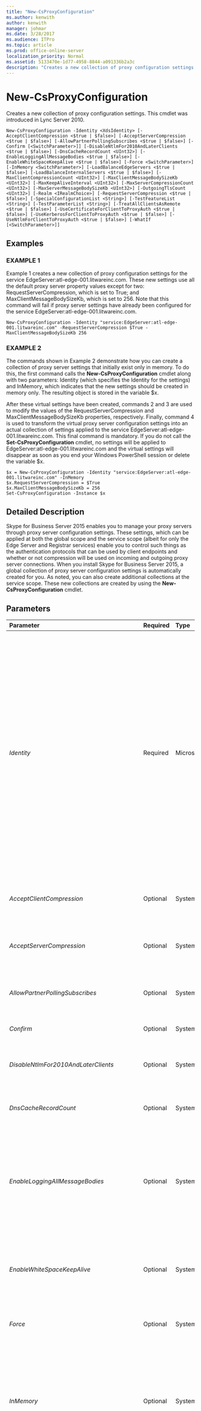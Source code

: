 ```yaml
---
title: "New-CsProxyConfiguration"
ms.author: kenwith
author: kenwith
manager: johmar
ms.date: 3/28/2017
ms.audience: ITPro
ms.topic: article
ms.prod: office-online-server
localization_priority: Normal
ms.assetid: 5133470e-1d77-4958-8844-a091336b2a3c
description: "Creates a new collection of proxy configuration settings. This cmdlet was introduced in Lync Server 2010."
---
```


# New-CsProxyConfiguration
 
Creates a new collection of proxy configuration settings. This cmdlet was introduced in Lync Server 2010.
  
```
New-CsProxyConfiguration -Identity <XdsIdentity> [-AcceptClientCompression <$true | $false>] [-AcceptServerCompression <$true | $false>] [-AllowPartnerPollingSubscribes <$true | $false>] [-Confirm [<SwitchParameter>]] [-DisableNtlmFor2010AndLaterClients <$true | $false>] [-DnsCacheRecordCount <UInt32>] [-EnableLoggingAllMessageBodies <$true | $false>] [-EnableWhiteSpaceKeepAlive <$true | $false>] [-Force <SwitchParameter>] [-InMemory <SwitchParameter>] [-LoadBalanceEdgeServers <$true | $false>] [-LoadBalanceInternalServers <$true | $false>] [-MaxClientCompressionCount <UInt32>] [-MaxClientMessageBodySizeKb <UInt32>] [-MaxKeepAliveInterval <UInt32>] [-MaxServerCompressionCount <UInt32>] [-MaxServerMessageBodySizeKb <UInt32>] [-OutgoingTlsCount <UInt32>] [-Realm <IRealmChoice>] [-RequestServerCompression <$true | $false>] [-SpecialConfigurationList <String>] [-TestFeatureList <String>] [-TestParameterList <String>] [-TreatAllClientsAsRemote <$true | $false>] [-UseCertificateForClientToProxyAuth <$true | $false>] [-UseKerberosForClientToProxyAuth <$true | $false>] [-UseNtlmForClientToProxyAuth <$true | $false>] [-WhatIf [<SwitchParameter>]]

```

## Examples

### EXAMPLE 1

Example 1 creates a new collection of proxy configuration settings for the service EdgeServer:atl-edge-001.litwareinc.com. These new settings use all the default proxy server property values except for two: RequestServerCompression, which is set to True; and MaxClientMessageBodySizeKb, which is set to 256. Note that this command will fail if proxy server settings have already been configured for the service EdgeServer:atl-edge-001.litwareinc.com.
  
```
New-CsProxyConfiguration -Identity "service:EdgeServer:atl-edge-001.litwareinc.com" -RequestServerCompression $True -MaxClientMessageBodySizeKb 256
```

### EXAMPLE 2

The commands shown in Example 2 demonstrate how you can create a collection of proxy server settings that initially exist only in memory. To do this, the first command calls the **New-CsProxyConfiguration** cmdlet along with two parameters: Identity (which specifies the Identity for the settings) and InMemory, which indicates that the new settings should be created in memory only. The resulting object is stored in the variable $x.
  
After these virtual settings have been created, commands 2 and 3 are used to modify the values of the RequestServerCompression and MaxClientMessageBodySizeKb properties, respectively. Finally, command 4 is used to transform the virtual proxy server configuration settings into an actual collection of settings applied to the service EdgeServer:atl-edge-001.litwareinc.com. This final command is mandatory. If you do not call the **Set-CsProxyConfiguration** cmdlet, no settings will be applied to EdgeServer:atl-edge-001.litwareinc.com and the virtual settings will disappear as soon as you end your Windows PowerShell session or delete the variable $x.
  
```
$x = New-CsProxyConfiguration -Identity "service:EdgeServer:atl-edge-001.litwareinc.com" -InMemory
$x.RequestServerCompression = $True 
$x.MaxClientMessageBodySizeKb = 256
Set-CsProxyConfiguration -Instance $x
```

## Detailed Description

Skype for Business Server 2015 enables you to manage your proxy servers through proxy server configuration settings. These settings, which can be applied at both the global scope and the service scope (albeit for only the Edge Server and Registrar services) enable you to control such things as the authentication protocols that can be used by client endpoints and whether or not compression will be used on incoming and outgoing proxy server connections. When you install Skype for Business Server 2015, a global collection of proxy server configuration settings is automatically created for you. As noted, you can also create additional collections at the service scope. These new collections are created by using the **New-CsProxyConfiguration** cmdlet.
  
## Parameters

|**Parameter**|**Required**|**Type**|**Description**|
|:-----|:-----|:-----|:-----|
| _Identity_ <br/> |Required  <br/> |Microsoft.Rtc.Management.Xds.XdsIdentity  <br/> |Unique identifier for the proxy server configuration settings to be created. Proxy server configuration settings can only be created at the service scope, and only for the Edge Server and Registrar services. You cannot create settings at the global scope; likewise, you cannot create settings at the service scope if the service in question already hosts a collection of proxy server settings. For example, if the service Registrar:atl-cs-001.litwareinc.com already hosts proxy server settings, then any command that attempts to create new settings for that service will fail.  <br/> To specify the Identity for your new proxy server settings, use syntax similar to this:  <br/>  `-Identity "service:Registrar:atl-cs-001.litwareinc.com"` <br/> |
| _AcceptClientCompression_ <br/> |Optional  <br/> |System.Boolean  <br/> |When set to True (the default value), the proxy server will accept all incoming compression requests from client endpoints.  <br/> |
| _AcceptServerCompression_ <br/> |Optional  <br/> |System.Boolean  <br/> |When set to True (the default value), the proxy server will accept all incoming compression requests from other servers.  <br/> |
| _AllowPartnerPollingSubscribes_ <br/> |Optional  <br/> |System.Boolean  <br/> |When set the True, partner applications are allowed to periodically poll the service for state changes. The default value is False ($False).  <br/> |
| _Confirm_ <br/> |Optional  <br/> |System.Management.Automation.SwitchParameter  <br/> |Prompts you for confirmation before executing the command.  <br/> |
| _DisableNtlmFor2010AndLaterClients_ <br/> |Optional  <br/> |System.Boolean  <br/> |When set to True, users logging on from Skype for Business must use the Kerberos protocol for authentication. The default value is False.  <br/> |
| _DnsCacheRecordCount_ <br/> |Optional  <br/> |System.UInt32  <br/> |Maximum number of records that can be maintained in the DNS record cache. The default value is 3000.  <br/> |
| _EnableLoggingAllMessageBodies_ <br/> |Optional  <br/> |System.Boolean  <br/> |When set to True, Microsoft Lync Server will log the actual content of all instant messages. For privacy reasons, message content is typically deleted and only information about the communicating endpoints is included in the log files.  <br/> The default value is False.  <br/> |
| _EnableWhiteSpaceKeepAlive_ <br/> |Optional  <br/> |System.Boolean  <br/> |When set to True (the default value), the proxy server expects clients to periodically send a "whitespace message" (an empty message with no content) to indicate that the connection is still active.  <br/> |
| _Force_ <br/> |Optional  <br/> |System.Management.Automation.SwitchParameter  <br/> |Suppresses the display of any non-fatal error message that might occur when running the command.  <br/> |
| _InMemory_ <br/> |Optional  <br/> |System.Management.Automation.SwitchParameter  <br/> |Creates an object reference without actually committing the object as a permanent change. If you assign the output of this cmdlet called with this parameter to a variable, you can make changes to the properties of the object reference and then commit those changes by calling this cmdlet's matching **Set-\<cmdlet\>**. <br/> |
| _LoadBalanceEdgeServers_ <br/> |Optional  <br/> |System.Boolean  <br/> |When True, software load balancing is employed for requests to Edge Servers. The default value is True ($True).  <br/> |
| _LoadBalanceInternalServers_ <br/> |Optional  <br/> |System.Boolean  <br/> |When True, software load balancing is employed for requests to Registrars and other internal servers. The default value is true ($True).  <br/> |
| _MaxClientCompressionCount_ <br/> |Optional  <br/> |System.UInt32  <br/> |Indicates the maximum number of client-to-server connections that can be compressed at any given time; additional connections beyond this limit will not be compressed. The compression count can be set to any integer value between 0 and 65535, inclusive. The default value is 15000.  <br/> |
| _MaxClientMessageBodySizeKb_ <br/> |Optional  <br/> |System.UInt32  <br/> |The maximum-allowed size (in kilobytes) for the body of a message sent from a client endpoint. The default value is 128, meaning that messages with a body size larger than 128 KB will be rejected. The client message body size can be set to any integer value between 64 and 256, inclusive.  <br/> |
| _MaxKeepAliveInterval_ <br/> |Optional  <br/> |System.UInt32  <br/> |Specifies the amount of time (in minutes) that can elapse before the server verifies that the connection with the client is still valid. The default value is 20 minutes.  <br/> |
| _MaxServerCompressionCount_ <br/> |Optional  <br/> |System.UInt32  <br/> |Indicates the maximum number of server-to-server connections that can be compressed at any given time; additional connections beyond this limit will not be compressed. The server compression count can be set to any integer value between 0 and 65535, inclusive. The default value is 1024.  <br/> |
| _MaxServerMessageBodySizeKb_ <br/> |Optional  <br/> |System.UInt32  <br/> |The maximum-allowed size (in kilobytes) for the body of a message sent from another server. The default value is 5000, meaning that messages with a body size larger than 5000 KB will be rejected. The server message body size can be set to any integer value between 1000 and 20000, inclusive.  <br/> |
| _OutgoingTlsCount_ <br/> |Optional  <br/> |System.UInt32  <br/> |Specifies the maximum number of Transport Layer Security (TLS) connections that can be used for each internal server. The minimum number of TLS connections is 1, and the maximum number is 4. By default, OutgoingTlsCount is set to 4.  <br/> |
| _Realm_ <br/> |Optional  <br/> |Microsoft.Rtc.Management.WritableConfig.Settings.SipProxy.IRealmChoice  <br/> |Indicates whether or not security credentials are processed by the default proxy server realm (SIP Communications Service) or by a custom realm. Custom realms must be specified (and created) by using the **New-CsSipProxyCustom** cmdlet. <br/> |
| _RequestServerCompression_ <br/> |Optional  <br/> |System.Boolean  <br/> |When set to True (the default value) the proxy server requests that compression be used on all outgoing connections to other servers.  <br/> |
| _SpecialConfigurationList_ <br/> |Optional  <br/> |System.String  <br/> |PARAMVALUE: String  <br/> |
| _TestFeatureList_ <br/> |Optional  <br/> |System.String  <br/> |This parameter is not currently used by Skype for Business Server 2015.  <br/> |
| _TestParameterList_ <br/> |Optional  <br/> |System.String  <br/> |This parameter is not currently used by Skype for Business Server 2015.  <br/> |
| _TreatAllClientsAsRemote_ <br/> |Optional  <br/> |System.Boolean  <br/> |When set to True, the proxy server functions as if all client connections are external connections that pass through the Edge Server running the Access Edge service. The default value is False.  <br/> |
| _UseCertificateForClientToProxyAuth_ <br/> |Optional  <br/> |System.Boolean  <br/> |When set to True (the default value), client endpoints will be allowed to use certificates for authentication.  <br/> |
| _UseKerberosForClientToProxyAuth_ <br/> |Optional  <br/> |System.Boolean  <br/> |When set to True (the default value), client endpoints will be allowed to use the Kerberos protocol for authentication. Although Kerberos is a more secure protocol than NTLM, it cannot be used if the client belongs to a different realm than the server.  <br/> |
| _UseNtlmForClientToProxyAuth_ <br/> |Optional  <br/> |System.Boolean  <br/> |When set to True (the default value), client endpoints will be allowed to use the NTLM protocol for authentication. Although NTLM is a less secure protocol than Kerberos, NTLM can be used if the client belongs to a different domain than the server. That is not true for Kerberos authentication.  <br/> |
| _WhatIf_ <br/> |Optional  <br/> |System.Management.Automation.SwitchParameter  <br/> |Describes what would happen if you executed the command without actually executing the command.  <br/> |
| _BypassDualWrite_ <br/> |Optional  <br/> |System.Boolean  <br/> |PARAMVALUE: $true | $false  <br/> |
| _UseCertificatePinningForInternalConnections_ <br/> |Optional  <br/> |System.Boolean  <br/> |PARAMVALUE: $true | $false  <br/> |
   
## Input Types

None. The **New-CsProxyConfiguration** cmdlet does not accept pipelined input.
  
## Return Types

The **New-CsProxyConfiguration** cmdlet creates new instances of the Microsoft.Rtc.Management.WritableConfig.Settings.SipProxy.ProxySettings object.
  
## See also

#### 

[Get-CsProxyConfiguration](get-csproxyconfiguration.md)
  
[Remove-CsProxyConfiguration](remove-csproxyconfiguration.md)
  
[Set-CsProxyConfiguration](set-csproxyconfiguration.md)

